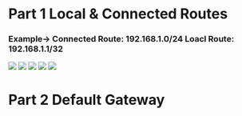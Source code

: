 # Part 1  Local & Connected Routes
### Example-> Connected Route: 192.168.1.0/24  Loacl Route: 192.168.1.1/32  
<img src="https://user-images.githubusercontent.com/84318379/230818221-039217fd-5baf-4e97-a117-a4478ce743d3.png">
<img src="https://user-images.githubusercontent.com/84318379/230818700-ae286806-31ef-4e1c-9ab5-a713d3eb036f.png">
<img src="https://user-images.githubusercontent.com/84318379/230818244-5f09aad4-8456-4d3b-869d-9a005464cada.png">
<img src="https://user-images.githubusercontent.com/84318379/230818255-5ee90565-4fc7-445d-bb41-d7609a1941d8.png">
<img src="https://user-images.githubusercontent.com/84318379/230818264-0a88609c-ba4f-46d5-adf6-e41a252be682.png">

# Part 2 Default Gateway
<img src="">
<img src="">
<img src="">
<img src="">
<img src="">
